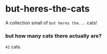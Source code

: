 # but-heres-the-cats
A collection small of `but heres the...` cats! 
### but how many cats there actually are? 
`41` cats.
